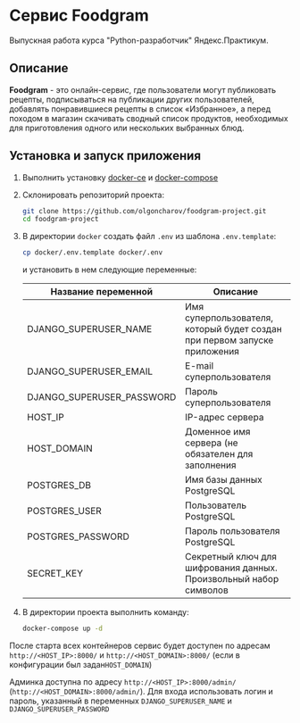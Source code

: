 # Сервис Foodgram
Выпускная работа курса "Python-разработчик" Яндекс.Практикум.


## Описание
**Foodgram** - это онлайн-сервис, где пользователи могут публиковать рецепты, подписываться на публикации других пользователей, добавлять понравившиеся рецепты в список «Избранное», а перед походом в магазин скачивать сводный список продуктов, необходимых для приготовления одного или нескольких выбранных блюд.



## Установка и запуск приложения

1. Выполнить установку [docker-ce](https://docs.docker.com/engine/install/) и [docker-compose](https://docs.docker.com/compose/install/)

2. Склонировать репозиторий проекта:

    ```bash
   git clone https://github.com/olgoncharov/foodgram-project.git
   cd foodgram-project
    ```

3. В директории `docker` создать файл `.env` из шаблона `.env.template`:

    ```bash
    cp docker/.env.template docker/.env
    ```

   и установить в нем следующие переменные:
   
   |  Название переменной            | Описание  |
   |---------------------------------|-----------|
   | DJANGO_SUPERUSER_NAME          | Имя суперпользователя, который будет создан при первом запуске приложения |
   | DJANGO_SUPERUSER_EMAIL          | E-mail суперпользователя |
   | DJANGO_SUPERUSER_PASSWORD          | Пароль суперпользователя |
   | HOST_IP          | IP-адрес сервера |
   | HOST_DOMAIN          | Доменное имя сервера (не обязателен для заполнения|
   | POSTGRES_DB          | Имя базы данных PostgreSQL  |
   | POSTGRES_USER          | Пользователь PostgreSQL |
   | POSTGRES_PASSWORD          | Пароль пользователя PostgreSQL |
   | SECRET_KEY          | Секретный ключ для шифрования данных. Произвольный набор символов |

4. В директории проекта выполнить команду:
    ```bash
    docker-compose up -d
    ```
   
 После старта всех контейнеров сервис будет доступен по адресам
 `http://<HOST_IP>:8000/` и `http://<HOST_DOMAIN>:8000/` (если в конфигурации был задан`HOST_DOMAIN`)
 
 Админка доступна по адресу `http://<HOST_IP>:8000/admin/` (`http://<HOST_DOMAIN>:8000/admin/`). Для входа использовать логин и пароль, указанный в переменных `DJANGO_SUPERUSER_NAME` и `DJANGO_SUPERUSER_PASSWORD`
